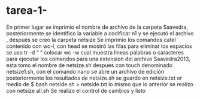 # tarea-1-
En primer lugar se imprimio el nombre de archivo de la carpeta Saavedra, posteriormente se identifico la variable a codificar n1 y se ejecutó el archivo , después se creo la carpeta netsize
Se imprimio los comandos catel contenido con wc-l, con head se mostró las filas
para eliminar los espacios se uso tr -d “ “
colocar wc -w cual muestra lineas palabras o caracteres 
para ejecutar los comandos para una extension del archivo Saavedra2013,
esta tomo el nombre de netsize.sh
despues con touch denominado netsize1.sh, con el comando nano se abre un archivo de edición 
posteriormente  los resultados de netsize.sh se guardo  en netsize.txt or medio de $ bash netside.sh > netside.txt
lo mismo que lo anterior se realizo con netsize all.sh
Se realizo el control de cambios y listo 
